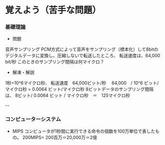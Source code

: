 # 覚えよう（苦手な問題）

### 基礎理論
- 問題

音声サンプリング
PCM方式によって音声をサンプリング（標本化）して8bitのデジタルデータに変換し、圧縮しないで転送したところ、
転送速度は、64,000 bit/秒
このときのサンプリング間隔は何マイクロ？

- 解凍・解説

1秒=10^6マイクロ秒、
  転送速度　64,000ビット/秒　
  64,000　/ 10^6 ビット/マイクロ秒
  = 0.0064 ビット/マイクロ秒
8ビットデータのサンプリング間隔は、
 8ビット/ 0.0064 ビット / マイクロ秒　＝　125マイクロ秒
  
--

### コンピューターシステム
- MIPS
コンピュータが1秒間に実行できる命令の個数を100万単位で表したもの。
200MIPS= 200百万＝20,000万＝2億
